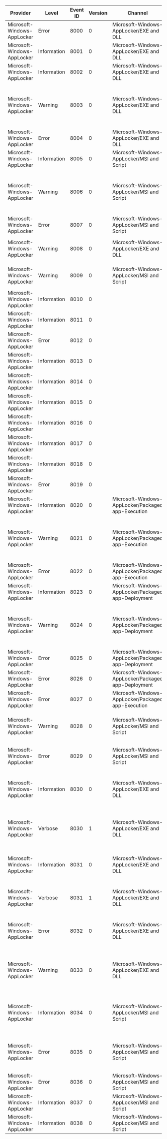 Provider                     |  Level        |  Event ID  |  Version  |  Channel                                              |  Task                   |  Opcode  |  Keyword  |  Message
-----------------------------|---------------|------------|-----------|-------------------------------------------------------|-------------------------|----------|-----------|-----------------------------------------------------------------------------------------------------------------------------------------
Microsoft-Windows-AppLocker  |  Error        |  8000      |  0        |  Microsoft-Windows-AppLocker/EXE and DLL              |                         |          |           |  AppID policy conversion failed. Status {Status}.
Microsoft-Windows-AppLocker  |  Information  |  8001      |  0        |  Microsoft-Windows-AppLocker/EXE and DLL              |                         |          |           |
Microsoft-Windows-AppLocker  |  Information  |  8002      |  0        |  Microsoft-Windows-AppLocker/EXE and DLL              |                         |          |           |  {PolicyNameLength}1 was allowed to run.
Microsoft-Windows-AppLocker  |  Warning      |  8003      |  0        |  Microsoft-Windows-AppLocker/EXE and DLL              |                         |          |           |  {PolicyNameLength}1 was allowed to run but would have been prevented from running if the AppLocker policy were enforced.
Microsoft-Windows-AppLocker  |  Error        |  8004      |  0        |  Microsoft-Windows-AppLocker/EXE and DLL              |                         |          |           |  {PolicyNameLength}1 was prevented from running.
Microsoft-Windows-AppLocker  |  Information  |  8005      |  0        |  Microsoft-Windows-AppLocker/MSI and Script           |                         |          |           |  {PolicyNameLength}1 was allowed to run.
Microsoft-Windows-AppLocker  |  Warning      |  8006      |  0        |  Microsoft-Windows-AppLocker/MSI and Script           |                         |          |           |  {PolicyNameLength}1 was allowed to run but would have been prevented from running if the AppLocker policy were enforced.
Microsoft-Windows-AppLocker  |  Error        |  8007      |  0        |  Microsoft-Windows-AppLocker/MSI and Script           |                         |          |           |  {PolicyNameLength}1 was prevented from running.
Microsoft-Windows-AppLocker  |  Warning      |  8008      |  0        |  Microsoft-Windows-AppLocker/EXE and DLL              |                         |          |           |  {FilePathBuffer}: AppLocker component not available on this SKU.
Microsoft-Windows-AppLocker  |  Warning      |  8009      |  0        |  Microsoft-Windows-AppLocker/MSI and Script           |                         |          |           |  {FilePathBuffer}: AppLocker component not available on this SKU.
Microsoft-Windows-AppLocker  |  Information  |  8010      |  0        |                                                       |  SrpPolicyConversion    |  Start   |           |
Microsoft-Windows-AppLocker  |  Information  |  8011      |  0        |                                                       |  SrpPolicyConversion    |  Stop    |           |
Microsoft-Windows-AppLocker  |  Error        |  8012      |  0        |                                                       |  SrpPolicyConversion    |  Stop    |           |
Microsoft-Windows-AppLocker  |  Information  |  8013      |  0        |                                                       |  SrpPolicyRuleSort      |  Start   |           |
Microsoft-Windows-AppLocker  |  Information  |  8014      |  0        |                                                       |  SrpPolicyRuleSort      |  Stop    |           |
Microsoft-Windows-AppLocker  |  Information  |  8015      |  0        |                                                       |  SrpPolicyHitCountJoin  |  Start   |           |
Microsoft-Windows-AppLocker  |  Information  |  8016      |  0        |                                                       |  SrpPolicyHitCountJoin  |  Stop    |           |
Microsoft-Windows-AppLocker  |  Information  |  8017      |  0        |                                                       |  SrpPolicyLoad          |  Start   |           |
Microsoft-Windows-AppLocker  |  Information  |  8018      |  0        |                                                       |  SrpPolicyLoad          |  Stop    |           |
Microsoft-Windows-AppLocker  |  Error        |  8019      |  0        |                                                       |  SrpPolicyLoad          |  Stop    |           |
Microsoft-Windows-AppLocker  |  Information  |  8020      |  0        |  Microsoft-Windows-AppLocker/Packaged app-Execution   |                         |          |           |  {PolicyNameLength}1 was allowed to run.
Microsoft-Windows-AppLocker  |  Warning      |  8021      |  0        |  Microsoft-Windows-AppLocker/Packaged app-Execution   |                         |          |           |  {PolicyNameLength}1 was allowed to run but would have been prevented from running if the AppLocker policy were enforced.
Microsoft-Windows-AppLocker  |  Error        |  8022      |  0        |  Microsoft-Windows-AppLocker/Packaged app-Execution   |                         |          |           |  {PolicyNameLength}1 was prevented from running.
Microsoft-Windows-AppLocker  |  Information  |  8023      |  0        |  Microsoft-Windows-AppLocker/Packaged app-Deployment  |                         |          |           |  {PolicyNameLength}1 was allowed to be installed.
Microsoft-Windows-AppLocker  |  Warning      |  8024      |  0        |  Microsoft-Windows-AppLocker/Packaged app-Deployment  |                         |          |           |  {PolicyNameLength}1 was allowed to run but would have been prevented from running if the AppLocker policy were enforced.
Microsoft-Windows-AppLocker  |  Error        |  8025      |  0        |  Microsoft-Windows-AppLocker/Packaged app-Deployment  |                         |          |           |  {PolicyNameLength}1 was prevented from running.
Microsoft-Windows-AppLocker  |  Error        |  8026      |  0        |  Microsoft-Windows-AppLocker/Packaged app-Deployment  |                         |          |           |
Microsoft-Windows-AppLocker  |  Error        |  8027      |  0        |  Microsoft-Windows-AppLocker/Packaged app-Execution   |                         |          |           |
Microsoft-Windows-AppLocker  |  Warning      |  8028      |  0        |  Microsoft-Windows-AppLocker/MSI and Script           |                         |          |           |  {FilePath} was allowed to run but would have been prevented if the Config CI policy were enforced.
Microsoft-Windows-AppLocker  |  Error        |  8029      |  0        |  Microsoft-Windows-AppLocker/MSI and Script           |                         |          |           |  {FilePath} was prevented from running due to Config CI policy.
Microsoft-Windows-AppLocker  |  Information  |  8030      |  0        |  Microsoft-Windows-AppLocker/EXE and DLL              |                         |          |           |  ManagedInstaller check SUCCEEDED during Appid verification of{ImageName}.Status: {StatusCode}
Microsoft-Windows-AppLocker  |  Verbose      |  8030      |  1        |  Microsoft-Windows-AppLocker/EXE and DLL              |                         |          |           |  ManagedInstaller check SUCCEEDED during Appid verification of{ImageName}.Status: {StatusCode}
Microsoft-Windows-AppLocker  |  Information  |  8031      |  0        |  Microsoft-Windows-AppLocker/EXE and DLL              |                         |          |           |  SmartlockerFilter detected file {FileName} being written by process {CurrentProcess}.
Microsoft-Windows-AppLocker  |  Verbose      |  8031      |  1        |  Microsoft-Windows-AppLocker/EXE and DLL              |                         |          |           |  SmartlockerFilter detected file {FileName} being written by process {CurrentProcess}.
Microsoft-Windows-AppLocker  |  Error        |  8032      |  0        |  Microsoft-Windows-AppLocker/EXE and DLL              |                         |          |           |  ManagedInstaller check FAILED during Appid verification of{ImageName}.Status: {StatusCode}
Microsoft-Windows-AppLocker  |  Warning      |  8033      |  0        |  Microsoft-Windows-AppLocker/EXE and DLL              |                         |          |           |  ManagedInstaller check FAILED during Appid verification of{ImageName}.Status: {StatusCode}Allowed to run due to Audit Applocker Policy
Microsoft-Windows-AppLocker  |  Information  |  8034      |  0        |  Microsoft-Windows-AppLocker/MSI and Script           |                         |          |           |  ManagedInstaller Script check FAILED during Appid verification of{ImageName}.Status: {StatusCode}
Microsoft-Windows-AppLocker  |  Error        |  8035      |  0        |  Microsoft-Windows-AppLocker/MSI and Script           |                         |          |           |  ManagedInstaller Script check SUCCEEDED during Appid verification of{ImageName}.Status: {StatusCode}
Microsoft-Windows-AppLocker  |  Error        |  8036      |  0        |  Microsoft-Windows-AppLocker/MSI and Script           |                         |          |           |  {CLSID} was prevented from running due to Config CI policy.
Microsoft-Windows-AppLocker  |  Information  |  8037      |  0        |  Microsoft-Windows-AppLocker/MSI and Script           |                         |          |           |  {FilePath} passed Config CI policy and was allowed to run.
Microsoft-Windows-AppLocker  |  Information  |  8038      |  0        |  Microsoft-Windows-AppLocker/MSI and Script           |                         |          |           |